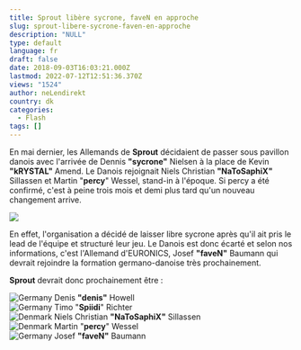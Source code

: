 ```yaml
---
title: Sprout libère sycrone, faveN en approche
slug: sprout-libere-sycrone-faven-en-approche
description: "NULL"
type: default
language: fr
draft: false
date: 2018-09-03T16:03:21.000Z
lastmod: 2022-07-12T12:51:36.370Z
views: "1524"
author: neLendirekt
country: dk
categories:
  - Flash
tags: []
---
```

En mai dernier, les Allemands de **Sprout** décidaient de passer sous pavillon danois avec l'arrivée de ⁠Dennis **"sycrone"** Nielsen à la place de Kevin **"kRYSTAL"** Amend. Le Danois rejoignait Niels Christian **"NaToSaphiX"** Sillassen et Martin "**percy**" Wessel, stand-in à l'époque. Si percy a été confirmé, c'est à peine trois mois et demi plus tard qu'un nouveau changement arrive.

![](//picture/5b2ffbe60f0dc/pic.jpg)

En effet, l'organisation a décidé de laisser libre sycrone après qu'il ait pris le lead de l'équipe et structuré leur jeu. Le Danois est donc écarté et selon nos informations, c'est l'Allemand d'EURONICS, Josef **"faveN"** Baumann qui devrait rejoindre la formation germano-danoise très prochainement.

**Sprout** devrait donc prochainement être :

![Germany](/images/countries/de.svg)⁠ Denis **"denis"** Howell  
![Germany](/images/countries/de.svg)⁠ Timo "**Spiidi**" Richter  
![Denmark](/images/countries/dk.svg)⁠ Niels Christian **"NaToSaphiX"** Sillassen  
![Denmark](/images/countries/dk.svg)⁠ Martin "**percy**" Wessel  
![Germany](/images/countries/de.svg)⁠ Josef **"faveN"** Baumann
